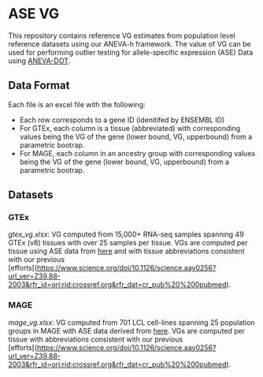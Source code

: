 # ASE VG
This repository contains reference VG estimates from population level reference datasets using our ANEVA-h framework. The value of VG can be used for performing outlier testing for allele-specific expression (ASE) Data using [ANEVA-DOT](https://github.com/PejLab/ANEVA-DOT).

## Data Format
Each file is an excel file with the following:
* Each row corresponds to a gene ID (idenitifed by ENSEMBL ID)
* For GTEx, each column is a tissue (abbreviated) with corresponding values being the VG of the gene (lower bound, VG, upperbound) from a parametric bootrap.  
* For MAGE, each column in an ancestry group with corresponding values being the VG of the gene (lower bound, VG, upperbound) from a parametric bootrap.  

## Datasets
### GTEx
_gtex_vg.xlsx_: VG computed from 15,000+ RNA-seq samples spanning 49 GTEx (v8) tissues with over 25 samples per tissue. VGs are computed per tissue using ASE data from [here](https://www.gtexportal.org/home/downloads/adult-gtex/haplotype_expression) and with tissue abbreviations consistent with our previous [efforts[(https://www.science.org/doi/10.1126/science.aay0256?url_ver=Z39.88-2003&rfr_id=ori:rid:crossref.org&rfr_dat=cr_pub%20%200pubmed). 

### MAGE
_mage_vg.xlsx_: VG computed from 701 LCL cell-lines spanning 25 population groups in MAGE with ASE data derived from [here](https://github.com/Krganapa/ASE_Data). VGs are computed per tissue with abbreviations consistent with our previous [efforts[(https://www.science.org/doi/10.1126/science.aay0256?url_ver=Z39.88-2003&rfr_id=ori:rid:crossref.org&rfr_dat=cr_pub%20%200pubmed).  
